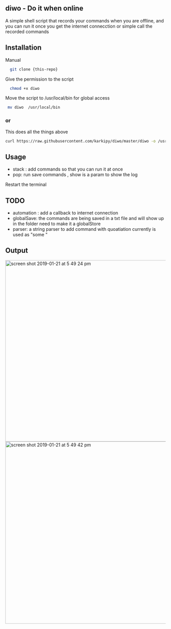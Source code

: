 ## diwo - Do it when online

A simple shell script that records your commands when you are offline, and you can run it once you get the internet connecction or simple call the recorded commands


## Installation

Manual

```bash
  git clone {this-repo}
```

Give the permission to the script

```bash
  chmod +x diwo
```

Move the script to /usr/local/bin for global access

```bash
 mv diwo  /usr/local/bin
```

### or

This does all the things above

```bash
curl https://raw.githubusercontent.com/karkipy/diwo/master/diwo -o /usr/local/bin/diwo && chmod +x /usr/local/bin/diwo
```


## Usage

- stack : add commands so that you can run it at once
- pop: run save commands , show is a param to show the log

Restart the terminal


## TODO

- automation : add a callback to internet connection
- globalSave: the commands are being saved in a txt file and will show up in the folder need to make it a globalStore
- parser: a string parser to add command with quoatiation currently is used as \"some \"


## Output

<img width="568" alt="screen shot 2019-01-21 at 5 49 24 pm" src="https://user-images.githubusercontent.com/12614476/51473626-0019a200-1da5-11e9-8387-c5da6dc4c7eb.png">



<img width="571" alt="screen shot 2019-01-21 at 5 49 42 pm" src="https://user-images.githubusercontent.com/12614476/51473627-0019a200-1da5-11e9-84be-29e8c3bff196.png">

